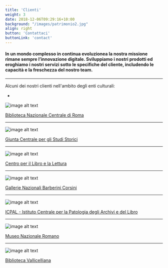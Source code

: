 ```yaml
---
title: 'Clienti'
weight: 3
date: 2018-12-06T09:29:16+10:00
background: "/images/patrimonio2.jpg"
align: right
button: 'Contattaci'
buttonLink: 'contact'
---
```


#### In un mondo complesso in continua evoluzionea la nostra missione rimane sempre l’**innovazione digitale**. Sviluppiamo i nostri prodotti ed eroghiamo i nostri servizi sotto le specifiche del **cliente**, includendo le capacità e la freschezza del nostro team.

---

Alcuni dei nostri clienti nell'ambito degli enti culturali:

-

![image alt text](/images/biblioteca-nazionale-centrale-di-roma.png)

[Biblioteca Nazionale Centrale di Roma](http://www.bncrm.beniculturali.it/)


---

![image alt text](/images/giunta-centrale-per-gli-studi-storici.png)

[Giunta Centrale per gli Studi Storici](https://www.gcss.it/)


---

![image alt text](/images/cepell.png)

[Centro per il Libro e la Lettura](https://cepell.it/)

---

![image alt text](/images/gallerie-nazionali-barberini-corsini.png)

[Gallerie Nazionali Barberini Corsini](https://www.barberinicorsini.org/)

---

![image alt text](/images/icpal.png)

[ICPAL - Istituto Centrale per la Patologia degli Archivi e del Libro](http://www.icpal.beniculturali.it/)

---

![image alt text](/images/museo-nazionale-romano.png)

[Museo Nazionale Romano](https://www.museonazionaleromano.beniculturali.it/)

---

![image alt text](/images/vallicelliana.png)

[Biblioteca Vallicelliana](http://www.vallicelliana.it/)

